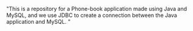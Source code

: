 
"This is a repository for a Phone-book application made using Java and MySQL, and we use JDBC to create a connection between the Java application and MySQL. "
